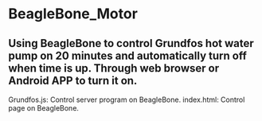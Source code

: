 # BeagleBone_Motor
Using BeagleBone to control Grundfos hot water pump on 20 minutes and automatically turn off when time is up.
Through web browser or Android APP to turn it on.
---
Grundfos.js: Control server program on BeagleBone.
index.html: Control page on BeagleBone.
